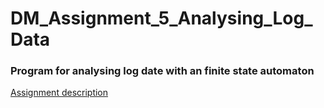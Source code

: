 # DM_Assignment_5_Analysing_Log_Data

### Program for analysing log date with an finite state automaton

[Assignment description](https://datsoftlyngby.github.io/soft2020fall/resources/212230c5-05-assignment.pdf)
